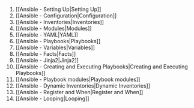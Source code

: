 1. [[Ansible - Setting Up|Setting Up]]
2. [[Ansible - Configuration|Configuration]]
3. [[Ansible - Inventories|Inventories]]
4. [[Ansible - Modules|Modules]]
5. [[Ansible - YAML|YAML]]
6. [[Ansible - Playbooks|Playbooks]]
7. [[Ansible - Variables|Variables]]
8. [[Ansible - Facts|Facts]]
9. [[Ansible - Jinja2|Jinja2]]
10. [[Ansible - Creating and Executing Playbooks|Creating and Executing Playbooks]]
11. [[Ansible - Playbook modules|Playbook modules]]
12. [[Ansible - Dynamic Inventories|Dynamic Inventories]]
13. [[Ansible - Register and When|Register and When]]
14. [[Ansible - Looping|Looping]]